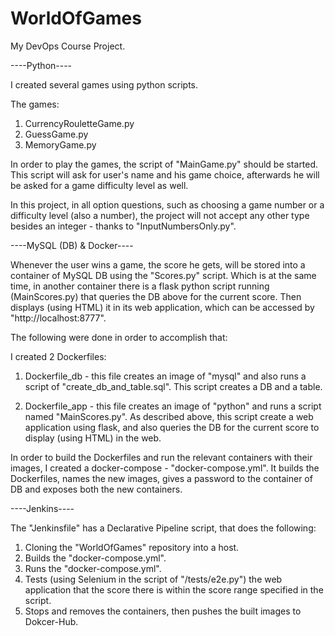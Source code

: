 # WorldOfGames
My DevOps Course Project.

----Python----

I created several games using python scripts.

The games:
1. CurrencyRouletteGame.py
2. GuessGame.py
3. MemoryGame.py

In order to play the games, the script of "MainGame.py" should be started.
This script will ask for user's name and his game choice, afterwards he will be asked for a game difficulty level as well.

In this project, in all option questions, such as choosing a game number or a difficulty level (also a number), the project will not accept any other type besides an integer - thanks to "InputNumbersOnly.py".




----MySQL (DB) & Docker----

Whenever the user wins a game, the score he gets, will be stored into a container of MySQL DB using the "Scores.py" script.
Which is at the same time, in another container there is a flask python script running (MainScores.py) that queries the DB above for the current score.
Then displays (using HTML) it in its web application, which can be accessed by "http://localhost:8777".


The following were done in order to accomplish that:

I created 2 Dockerfiles:

1. Dockerfile_db - this file creates an image of "mysql" and also runs a script of "create_db_and_table.sql".
This script creates a DB and a table.

2. Dockerfile_app - this file creates an image of "python" and runs a script named "MainScores.py".
As described above, this script create a web application using flask, and also queries the DB for the current score to display (using HTML) in the web.


In order to build the Dockerfiles and run the relevant containers with their images, I created a docker-compose - "docker-compose.yml".
It builds the Dockerfiles, names the new images, gives a password to the container of DB and exposes both the new containers.




----Jenkins----

The "Jenkinsfile" has a Declarative Pipeline script, that does the following:

1. Cloning the "WorldOfGames" repository into a host.
2. Builds the "docker-compose.yml".
3. Runs the "docker-compose.yml".
4. Tests (using Selenium in the script of "/tests/e2e.py") the web application that the score there is within the score range specified in the script.
5. Stops and removes the containers, then pushes the built images to Dokcer-Hub.
